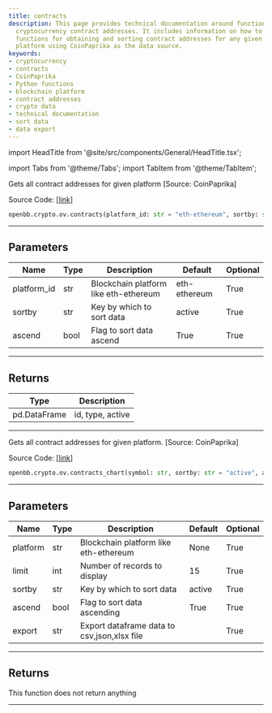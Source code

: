 ```yaml
---
title: contracts
description: This page provides technical documentation around functions related to
  cryptocurrency contract addresses. It includes information on how to use Python
  functions for obtaining and sorting contract addresses for any given blockchain
  platform using CoinPaprika as the data source.
keywords:
- cryptocurrency
- contracts
- CoinPaprika
- Python functions
- blockchain platform
- contract addresses
- crypto data
- technical documentation
- sort data
- data export
---
```


import HeadTitle from '@site/src/components/General/HeadTitle.tsx';

<HeadTitle title="crypto.ov.contracts - Reference | OpenBB SDK Docs" />

import Tabs from '@theme/Tabs';
import TabItem from '@theme/TabItem';

<Tabs>
<TabItem value="model" label="Model" default>

Gets all contract addresses for given platform [Source: CoinPaprika]

Source Code: [[link](https://github.com/OpenBB-finance/OpenBBTerminal/tree/main/openbb_terminal/cryptocurrency/overview/coinpaprika_model.py#L400)]

```python
openbb.crypto.ov.contracts(platform_id: str = "eth-ethereum", sortby: str = "active", ascend: bool = True)
```

---

## Parameters

| Name | Type | Description | Default | Optional |
| ---- | ---- | ----------- | ------- | -------- |
| platform_id | str | Blockchain platform like eth-ethereum | eth-ethereum | True |
| sortby | str | Key by which to sort data | active | True |
| ascend | bool | Flag to sort data ascend | True | True |


---

## Returns

| Type | Description |
| ---- | ----------- |
| pd.DataFrame | id, type, active |
---

</TabItem>
<TabItem value="view" label="Chart">

Gets all contract addresses for given platform. [Source: CoinPaprika]

Source Code: [[link](https://github.com/OpenBB-finance/OpenBBTerminal/tree/main/openbb_terminal/cryptocurrency/overview/coinpaprika_view.py#L349)]

```python
openbb.crypto.ov.contracts_chart(symbol: str, sortby: str = "active", ascend: bool = True, limit: int = 15, export: str = "")
```

---

## Parameters

| Name | Type | Description | Default | Optional |
| ---- | ---- | ----------- | ------- | -------- |
| platform | str | Blockchain platform like eth-ethereum | None | True |
| limit | int | Number of records to display | 15 | True |
| sortby | str | Key by which to sort data | active | True |
| ascend | bool | Flag to sort data ascending | True | True |
| export | str | Export dataframe data to csv,json,xlsx file |  | True |


---

## Returns

This function does not return anything

---

</TabItem>
</Tabs>
